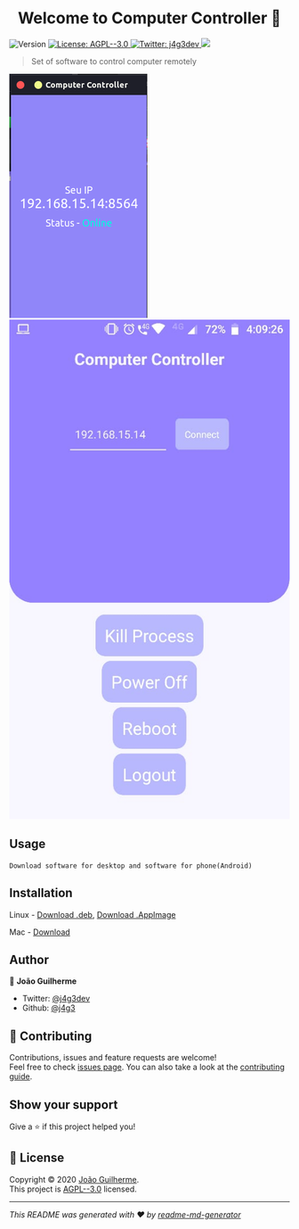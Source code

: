 <h1 align="center">Welcome to Computer Controller 👋</h1>
<p>
  <img alt="Version" src="https://img.shields.io/badge/version-0.1.2-blue.svg?cacheSeconds=2592000" />
  <a href="https://github.com/j4g3/computer-controller/blob/master/LICENSE" target="_blank">
    <img alt="License: AGPL--3.0" src="https://img.shields.io/badge/License-AGPL--3.0-yellow.svg" />
  </a>

  <a href="https://twitter.com/j4g3dev" target="_blank">
    <img alt="Twitter: j4g3dev" src="https://img.shields.io/twitter/follow/j4g3dev.svg?style=social" />
  </a>
  
  <a>
    <img src="https://github.com/j4g3/computer-controller/workflows/Software%20CLI/badge.svg"/>

  </a>

</p>

> Set of software to control computer remotely

<img src="./assets/desktop.png">
<img src="./assets/Mobile.jpg">

## Usage

```
Download software for desktop and software for phone(Android)
```

## Installation

Linux - <a href="https://github.com/j4g3/computer-controller/releases/download/v0.1.2/ComputerController_0.1.2_amd64.deb">Download .deb</a>, <a href="https://github.com/j4g3/computer-controller/releases/download/v0.1.2/Computer.controller-0.1.2.AppImage">Download .AppImage</a>

Mac - <a href="https://github.com/j4g3/computer-controller/releases/download/v0.1.2/Computer.controller-0.1.2-mac.tar.gz">Download</a>

## Author

👤 **João Guilherme**

- Twitter: [@j4g3dev](https://twitter.com/j4g3dev)
- Github: [@j4g3](https://github.com/j4g3)

## 🤝 Contributing

Contributions, issues and feature requests are welcome!<br />Feel free to check [issues page](https://github.com/j4g3/computer-controller/issues). You can also take a look at the [contributing guide](https://github.com/j4g3/computer-controller/graphs/contributors).

## Show your support

Give a ⭐️ if this project helped you!

## 📝 License

Copyright © 2020 [João Guilherme](https://github.com/j4g3).<br />
This project is [AGPL--3.0](https://github.com/j4g3/computer-controller/blob/master/LICENSE) licensed.

---

_This README was generated with ❤️ by [readme-md-generator](https://github.com/kefranabg/readme-md-generator)_
